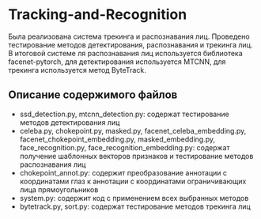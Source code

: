 # Tracking-and-Recognition
Была реализована система трекинга и распознавания лиц. Проведено тестирование методов детектирования, распознавания и трекинга лиц. В итоговой системе ля распознавания лиц используется библиотека facenet-pytorch, для детектирования используется MTCNN, для трекинга используется метод ByteTrack.

## Описание содержимого файлов

* ssd_detection.py, mtcnn_detection.py: содержат тестирование методов детектирования лиц
* celeba.py, chokepoint.py, masked.py, facenet_celeba_embedding.py, facenet_chokepoint_embedding.py, masked_embedding.py, face_recognition.py, face_recognition_embedding.py: содержат получение шаблонных векторов признаков и тестирование методов распознавания лиц
* chokepoint_annot.py: содержит преобразование аннотации с координатами глаз к аннотации с координатами ограничивающих лица прямоугольников
* system.py: содержит код с применением всех выбранных методов
* bytetrack.py, sort.py: содержат тестирование методов трекинга лиц
